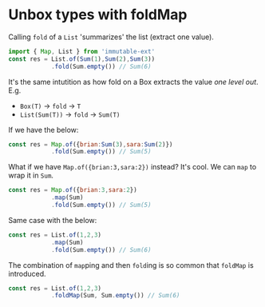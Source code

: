 # Unbox types with foldMap

Calling `fold` of a `List` 'summarizes' the list (extract one value).

```javascript
import { Map, List } from 'immutable-ext'
const res = List.of(Sum(1),Sum(2),Sum(3))
            .fold(Sum.empty()) // Sum(6)
```  

It's the same intutition as how fold on a Box extracts the value *one level out*. 
E.g. 

* `Box(T)` -> `fold` -> `T`
* `List(Sum(T))` -> `fold` -> `Sum(T)`


If we have the below: 

```javascript
const res = Map.of({brian:Sum(3),sara:Sum(2)})
            .fold(Sum.empty()) // Sum(5)
```

What if we have `Map.of({brian:3,sara:2})` instead? It's cool. We can `map` to wrap it in `Sum`. 

```javascript
const res = Map.of({brian:3,sara:2})
            .map(Sum)
            .fold(Sum.empty()) // Sum(5)


```

Same case with the below:

```javascript
const res = List.of(1,2,3)
            .map(Sum)
            .fold(Sum.empty()) // Sum(6)
```

The combination of `map`ping and then `fold`ing is so common that `foldMap` is introduced. 

```javascript
const res = List.of(1,2,3)
            .foldMap(Sum, Sum.empty()) // Sum(6)
```
